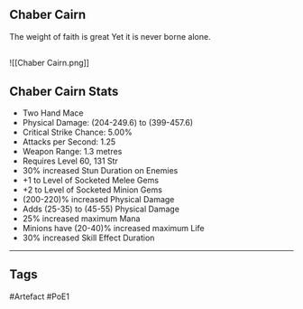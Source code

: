 ## Chaber Cairn
The weight of faith is great
Yet it is never borne alone.
##
![[Chaber Cairn.png]]
## Chaber Cairn Stats
- Two Hand Mace
- Physical Damage: (204-249.6) to (399-457.6)
- Critical Strike Chance: 5.00%
- Attacks per Second: 1.25
- Weapon Range: 1.3 metres
- Requires Level 60, 131 Str
- 30% increased Stun Duration on Enemies
- +1 to Level of Socketed Melee Gems
- +2 to Level of Socketed Minion Gems
- (200-220)% increased Physical Damage
- Adds (25-35) to (45-55) Physical Damage
- 25% increased maximum Mana
- Minions have (20-40)% increased maximum Life
- 30% increased Skill Effect Duration


---
## Tags
#Artefact
#PoE1